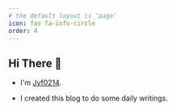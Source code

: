 ```yaml
---
# the default layout is 'page'
icon: fas fa-info-circle
order: 4
---
```


## Hi There 👋

- I'm [Jyf0214](https://github.com/Jyf0214).

- I created this blog to do some daily writings.